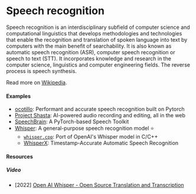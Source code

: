 # Speech recognition

Speech recognition is an interdisciplinary subfield of computer science and computational linguistics that develops methodologies and technologies that enable the recognition and translation of spoken language into text by computers with the main benefit of searchability. It is also known as automatic speech recognition (ASR), computer speech recognition or speech to text (STT). It incorporates knowledge and research in the computer science, linguistics and computer engineering fields. The reverse process is speech synthesis.

Read more on [Wikipedia](https://en.wikipedia.org/wiki/Speech_recognition).

#### Examples
- [ocotillo](https://github.com/neonbjb/ocotillo): Performant and accurate speech recognition built on Pytorch
- [Project Shasta](https://pages.adobe.com/shasta/): AI-powered audio recording and editing, all in the web
- [SpeechBrain](https://github.com/speechbrain/speechbrain): A PyTorch-based Speech Toolkit
- [Whisper](https://github.com/openai/whisper): A general-purpose speech recognition model ⭐
    - [`whisper.cpp`](https://github.com/ggerganov/whisper.cpp): Port of OpenAI's Whisper model in C/C++
    - [WhisperX](https://github.com/m-bain/whisperX): Timestamp-Accurate Automatic Speech Recognition

#### Resources

##### Video
- [2022] [Open AI Whisper - Open Source Translation and Transcription](https://odysee.com/@AlphaNerd:8/open-ai-whisper-open-source-translation:e)
